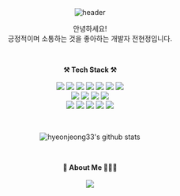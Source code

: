 <div align="center">
    <img src="https://capsule-render.vercel.app/api?type=wave&amp;color=auto&amp;height=300&amp;section=header&amp;text=welcome&amp;fontSize=80&amp;animation=fadeIn&amp;fontAlignY=38&amp;desc=hyeonjeong33's%20GitHub%20Profile&amp;descAlignY=51&amp;descAlign=62"
        referrerpolicy="no-referrer" alt="header">
    <p>
        안녕하세요!<br />
        긍정적이며 소통하는 것을 좋아하는 개발자 전현정입니다.
    </p><br />
    <p>
        <strong>⚒️ Tech Stack ⚒️</strong>
        <br /><br />
        <img src="https://img.shields.io/badge/Typescript-3178C6?style=flat-square&logo=Typescript&logoColor=white" />
        <img src="https://img.shields.io/badge/Nodejs-339933?style=flat-square&logo=Nodedotjs&logoColor=white" />
        <img src="https://img.shields.io/badge/Serverless-FD5750?style=flat-square&logo=Serverless&logoColor=white" />
        <img src="https://img.shields.io/badge/Graphql-E10098?style=flat-square&logo=Graphql&logoColor=white" />
        <img src="https://img.shields.io/badge/Nestjs-E0234E?style=flat-square&logo=Nestjs&logoColor=white" />
        <img src="https://img.shields.io/badge/React-61DAFB?style=flat-square&logo=React&logoColor=white" />
        <img src="https://img.shields.io/badge/Nextjs-527FFF?style=flat-square&logo=Next.js&logoColor=white" />
        <br>
        <img src="https://img.shields.io/badge/PostgreSQL-4169E1?style=flat-square&logo=PostgreSQL&logoColor=white" />
        <img src="https://img.shields.io/badge/MySQL-4479A1?style=flat-square&logo=MySQL&logoColor=white" />
        <img src="https://img.shields.io/badge/SQLite-40B5A4?style=flat-square&logo=SQLite&logoColor=white" />
        <img src="https://img.shields.io/badge/Sequelize-52B0E7?style=flat-square&logo=Sequelize&logoColor=white" />
        <br>
        <img src="https://img.shields.io/badge/Amazon AWS-232F3E?style=flat-square&logo=Amazon AWS&logoColor=white" />
        <img src="https://img.shields.io/badge/Git-F05032?style=flat-square&logo=Git&logoColor=white" />
        <img src="https://img.shields.io/badge/Nginx-009639?style=flat-square&logo=Nginx&logoColor=white" />
        <img src="https://img.shields.io/badge/Electron-47848F?style=flat-square&logo=Electron&logoColor=white" />
        <img src="https://img.shields.io/badge/Puppeteer-40B5A4?style=flat-square&logo=Puppeteer&logoColor=white" />
    </p><br />
    <p>
        <img src="https://github-readme-stats.vercel.app/api?username=hyeonjeong33&amp;show_icons=true"
            referrerpolicy="no-referrer" alt="hyeonjeong33's github stats">
    </p><br />
    <p>
        <strong>🌊 About Me 🏄🏻‍♀️</strong>
        <br /><br />
         <a href="mailto:hyeonjeong93@gmail.com">
            <img src="https://img.shields.io/badge/hyeonjeong93@gmail.com-d14836?style=flat-square&logo=Gmail&logoColor=white" />
        </a>
    </p>
</div>
